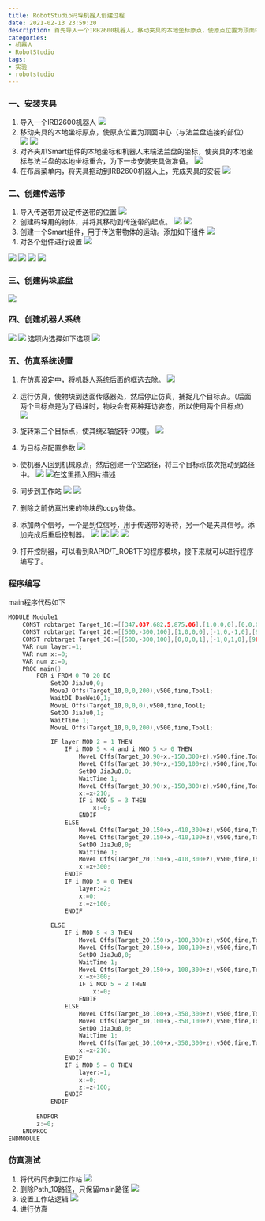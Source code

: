 ```yaml
---
title: RobotStudio码垛机器人创建过程
date: 2021-02-13 23:59:20
description: 首先导入一个IRB2600机器人，移动夹具的本地坐标原点，使原点位置为顶面中心（与法兰盘连接的部位）。对齐夹爪Smart组件的本地坐标和机器人末端法兰盘的坐标...
categories:
- 机器人
- RobotStudio
tags:
- 实验
- robotstudio
---
```


### 一、安装夹具
1. 导入一个IRB2600机器人
![](https://img-blog.csdnimg.cn/20210213164433918.png?x-oss-process=image/watermark,type_ZmFuZ3poZW5naGVpdGk,shadow_10,text_aHR0cHM6Ly9ibG9nLmNzZG4ubmV0L3dlaXhpbl80NDU0MzQ2Mw==,size_16,color_FFFFFF,t_70)
2. 移动夹具的本地坐标原点，使原点位置为顶面中心（与法兰盘连接的部位）
![](https://img-blog.csdnimg.cn/20210213164735705.png?x-oss-process=image/watermark,type_ZmFuZ3poZW5naGVpdGk,shadow_10,text_aHR0cHM6Ly9ibG9nLmNzZG4ubmV0L3dlaXhpbl80NDU0MzQ2Mw==,size_16,color_FFFFFF,t_70)
![](https://img-blog.csdnimg.cn/20210213164924385.png?x-oss-process=image/watermark,type_ZmFuZ3poZW5naGVpdGk,shadow_10,text_aHR0cHM6Ly9ibG9nLmNzZG4ubmV0L3dlaXhpbl80NDU0MzQ2Mw==,size_16,color_FFFFFF,t_70)
3. 对齐夹爪Smart组件的本地坐标和机器人末端法兰盘的坐标，使夹具的本地坐标与法兰盘的本地坐标重合，为下一步安装夹具做准备。
![](https://img-blog.csdnimg.cn/20210213165530663.png?x-oss-process=image/watermark,type_ZmFuZ3poZW5naGVpdGk,shadow_10,text_aHR0cHM6Ly9ibG9nLmNzZG4ubmV0L3dlaXhpbl80NDU0MzQ2Mw==,size_16,color_FFFFFF,t_70)
4. 在布局菜单内，将夹具拖动到IRB2600机器人上，完成夹具的安装
![](https://img-blog.csdnimg.cn/20210213165939792.png?x-oss-process=image/watermark,type_ZmFuZ3poZW5naGVpdGk,shadow_10,text_aHR0cHM6Ly9ibG9nLmNzZG4ubmV0L3dlaXhpbl80NDU0MzQ2Mw==,size_16,color_FFFFFF,t_70)
### 二、创建传送带
1. 导入传送带并设定传送带的位置
![](https://img-blog.csdnimg.cn/20210213170317940.png?x-oss-process=image/watermark,type_ZmFuZ3poZW5naGVpdGk,shadow_10,text_aHR0cHM6Ly9ibG9nLmNzZG4ubmV0L3dlaXhpbl80NDU0MzQ2Mw==,size_16,color_FFFFFF,t_70)
2. 创建码垛用的物体，并将其移动到传送带的起点。
![](https://img-blog.csdnimg.cn/20210213171128797.png)
![](https://img-blog.csdnimg.cn/20210213171755770.png?x-oss-process=image/watermark,type_ZmFuZ3poZW5naGVpdGk,shadow_10,text_aHR0cHM6Ly9ibG9nLmNzZG4ubmV0L3dlaXhpbl80NDU0MzQ2Mw==,size_16,color_FFFFFF,t_70)
3. 创建一个Smart组件，用于传送带物体的运动。添加如下组件
![](https://img-blog.csdnimg.cn/20210213172158659.png?x-oss-process=image/watermark,type_ZmFuZ3poZW5naGVpdGk,shadow_10,text_aHR0cHM6Ly9ibG9nLmNzZG4ubmV0L3dlaXhpbl80NDU0MzQ2Mw==,size_16,color_FFFFFF,t_70)
4. 对各个组件进行设置
![](https://img-blog.csdnimg.cn/20210213173500255.png)

![](https://img-blog.csdnimg.cn/20210213172636348.png)
![](https://img-blog.csdnimg.cn/20210213172918414.png)
![](https://img-blog.csdnimg.cn/20210213173026596.png)
![](https://img-blog.csdnimg.cn/20210213175804683.png?x-oss-process=image/watermark,type_ZmFuZ3poZW5naGVpdGk,shadow_10,text_aHR0cHM6Ly9ibG9nLmNzZG4ubmV0L3dlaXhpbl80NDU0MzQ2Mw==,size_16,color_FFFFFF,t_70)

### 三、创建码垛底盘
![](https://img-blog.csdnimg.cn/20210213174505654.png?x-oss-process=image/watermark,type_ZmFuZ3poZW5naGVpdGk,shadow_10,text_aHR0cHM6Ly9ibG9nLmNzZG4ubmV0L3dlaXhpbl80NDU0MzQ2Mw==,size_16,color_FFFFFF,t_70)
### 四、创建机器人系统
![](https://img-blog.csdnimg.cn/2021021317474614.png?x-oss-process=image/watermark,type_ZmFuZ3poZW5naGVpdGk,shadow_10,text_aHR0cHM6Ly9ibG9nLmNzZG4ubmV0L3dlaXhpbl80NDU0MzQ2Mw==,size_16,color_FFFFFF,t_70)
![](https://img-blog.csdnimg.cn/20210213174754268.png?x-oss-process=image/watermark,type_ZmFuZ3poZW5naGVpdGk,shadow_10,text_aHR0cHM6Ly9ibG9nLmNzZG4ubmV0L3dlaXhpbl80NDU0MzQ2Mw==,size_16,color_FFFFFF,t_70)
选项内选择如下选项
![](https://img-blog.csdnimg.cn/20210213174833386.png?x-oss-process=image/watermark,type_ZmFuZ3poZW5naGVpdGk,shadow_10,text_aHR0cHM6Ly9ibG9nLmNzZG4ubmV0L3dlaXhpbl80NDU0MzQ2Mw==,size_16,color_FFFFFF,t_70)

### 五、仿真系统设置
1. 在仿真设定中，将机器人系统后面的框选去除。
![](https://img-blog.csdnimg.cn/20210213175056230.png?x-oss-process=image/watermark,type_ZmFuZ3poZW5naGVpdGk,shadow_10,text_aHR0cHM6Ly9ibG9nLmNzZG4ubmV0L3dlaXhpbl80NDU0MzQ2Mw==,size_16,color_FFFFFF,t_70)
2. 运行仿真，使物块到达面传感器处，然后停止仿真，捕捉几个目标点。（后面两个目标点是为了码垛时，物块会有两种拜访姿态，所以使用两个目标点）
![](https://img-blog.csdnimg.cn/20210213181432772.png?x-oss-process=image/watermark,type_ZmFuZ3poZW5naGVpdGk,shadow_10,text_aHR0cHM6Ly9ibG9nLmNzZG4ubmV0L3dlaXhpbl80NDU0MzQ2Mw==,size_16,color_FFFFFF,t_70)
3. 旋转第三个目标点，使其绕Z轴旋转-90度。
![](https://img-blog.csdnimg.cn/20210213182046356.png?x-oss-process=image/watermark,type_ZmFuZ3poZW5naGVpdGk,shadow_10,text_aHR0cHM6Ly9ibG9nLmNzZG4ubmV0L3dlaXhpbl80NDU0MzQ2Mw==,size_16,color_FFFFFF,t_70)
4. 为目标点配置参数
![](https://img-blog.csdnimg.cn/20210213182546238.png?x-oss-process=image/watermark,type_ZmFuZ3poZW5naGVpdGk,shadow_10,text_aHR0cHM6Ly9ibG9nLmNzZG4ubmV0L3dlaXhpbl80NDU0MzQ2Mw==,size_16,color_FFFFFF,t_70)
5. 使机器人回到机械原点，然后创建一个空路径，将三个目标点依次拖动到路径中。
![](https://img-blog.csdnimg.cn/20210213183001640.png?x-oss-process=image/watermark,type_ZmFuZ3poZW5naGVpdGk,shadow_10,text_aHR0cHM6Ly9ibG9nLmNzZG4ubmV0L3dlaXhpbl80NDU0MzQ2Mw==,size_16,color_FFFFFF,t_70)
![在这里插入图片描述](https://img-blog.csdnimg.cn/20210213183106200.png)
6. 同步到工作站
![](https://img-blog.csdnimg.cn/20210213183147494.png?x-oss-process=image/watermark,type_ZmFuZ3poZW5naGVpdGk,shadow_10,text_aHR0cHM6Ly9ibG9nLmNzZG4ubmV0L3dlaXhpbl80NDU0MzQ2Mw==,size_16,color_FFFFFF,t_70)
![](https://img-blog.csdnimg.cn/20210213183155155.png?x-oss-process=image/watermark,type_ZmFuZ3poZW5naGVpdGk,shadow_10,text_aHR0cHM6Ly9ibG9nLmNzZG4ubmV0L3dlaXhpbl80NDU0MzQ2Mw==,size_16,color_FFFFFF,t_70)
7. 删除之前仿真出来的物块的copy物体。
8. 添加两个信号，一个是到位信号，用于传送带的等待，另一个是夹具信号。添加完成后重启控制器。
![](https://img-blog.csdnimg.cn/20210213225452844.png?x-oss-process=image/watermark,type_ZmFuZ3poZW5naGVpdGk,shadow_10,text_aHR0cHM6Ly9ibG9nLmNzZG4ubmV0L3dlaXhpbl80NDU0MzQ2Mw==,size_16,color_FFFFFF,t_70)
![](https://img-blog.csdnimg.cn/20210213225557921.png?x-oss-process=image/watermark,type_ZmFuZ3poZW5naGVpdGk,shadow_10,text_aHR0cHM6Ly9ibG9nLmNzZG4ubmV0L3dlaXhpbl80NDU0MzQ2Mw==,size_16,color_FFFFFF,t_70)
![](https://img-blog.csdnimg.cn/20210213225632720.png?x-oss-process=image/watermark,type_ZmFuZ3poZW5naGVpdGk,shadow_10,text_aHR0cHM6Ly9ibG9nLmNzZG4ubmV0L3dlaXhpbl80NDU0MzQ2Mw==,size_16,color_FFFFFF,t_70)
![](https://img-blog.csdnimg.cn/20210213225650174.png)

9. 打开控制器，可以看到RAPID/T_ROB1下的程序模块，接下来就可以进行程序编写了。
### 程序编写
main程序代码如下
```c
MODULE Module1
	CONST robtarget Target_10:=[[347.037,682.5,875.06],[1,0,0,0],[0,0,0,0],[9E9,9E9,9E9,9E9,9E9,9E9]];
	CONST robtarget Target_20:=[[500,-300,100],[1,0,0,0],[-1,0,-1,0],[9E9,9E9,9E9,9E9,9E9,9E9]];
	CONST robtarget Target_30:=[[500,-300,100],[0,0,0,1],[-1,0,1,0],[9E9,9E9,9E9,9E9,9E9,9E9]];
	VAR num layer:=1;
    VAR num x:=0;
    VAR num z:=0;
    PROC main()
        FOR i FROM 0 TO 20 DO
            SetDO JiaJu0,0;
            MoveJ Offs(Target_10,0,0,200),v500,fine,Tool1;
            WaitDI DaoWei0,1; 
            MoveL Offs(Target_10,0,0,0),v500,fine,Tool1;
            SetDO JiaJu0,1;
            WaitTime 1;
            MoveL Offs(Target_10,0,0,200),v500,fine,Tool1;

            IF layer MOD 2 = 1 THEN
                IF i MOD 5 < 4 and i MOD 5 <> 0 THEN
                    MoveL Offs(Target_30,90+x,-150,300+z),v500,fine,Tool1;
                    MoveL Offs(Target_30,90+x,-150,100+z),v500,fine,Tool1;
                    SetDO JiaJu0,0;
                    WaitTime 1;
                    MoveL Offs(Target_30,90+x,-150,300+z),v500,fine,Tool1;
                    x:=x+210;
                    IF i MOD 5 = 3 THEN
                        x:=0;
                    ENDIF
                ELSE
                    MoveL Offs(Target_20,150+x,-410,300+z),v500,fine,Tool1;
                    MoveL Offs(Target_20,150+x,-410,100+z),v500,fine,Tool1;
                    SetDO JiaJu0,0;
                    WaitTime 1;
                    MoveL Offs(Target_20,150+x,-410,300+z),v500,fine,Tool1;
                    x:=x+300;
                ENDIF
                IF i MOD 5 = 0 THEN
                    layer:=2;
                    x:=0;
                    z:=z+100;
                ENDIF
                
            ELSE
                IF i MOD 5 < 3 THEN
                    MoveL Offs(Target_20,150+x,-100,300+z),v500,fine,Tool1;
                    MoveL Offs(Target_20,150+x,-100,100+z),v500,fine,Tool1;
                    SetDO JiaJu0,0;
                    WaitTime 1;
                    MoveL Offs(Target_20,150+x,-100,300+z),v500,fine,Tool1;
                    x:=x+300;
                    IF i MOD 5 = 2 THEN
                        x:=0;
                    ENDIF
                ELSE
                    MoveL Offs(Target_30,100+x,-350,300+z),v500,fine,Tool1;
                    MoveL Offs(Target_30,100+x,-350,100+z),v500,fine,Tool1;
                    SetDO JiaJu0,0;
                    WaitTime 1;
                    MoveL Offs(Target_30,100+x,-350,300+z),v500,fine,Tool1;
                    x:=x+210;
                ENDIF
                IF i MOD 5 = 0 THEN
                    layer:=1;
                    x:=0;
                    z:=z+100;
                ENDIF
            ENDIF
                
        ENDFOR
        z:=0;
    ENDPROC
ENDMODULE
```

### 仿真测试
1. 将代码同步到工作站
![](https://img-blog.csdnimg.cn/20210213234602340.png?x-oss-process=image/watermark,type_ZmFuZ3poZW5naGVpdGk,shadow_10,text_aHR0cHM6Ly9ibG9nLmNzZG4ubmV0L3dlaXhpbl80NDU0MzQ2Mw==,size_16,color_FFFFFF,t_70)
 2. 删除Path_10路径，只保留main路径
![](https://img-blog.csdnimg.cn/2021021323470717.png?x-oss-process=image/watermark,type_ZmFuZ3poZW5naGVpdGk,shadow_10,text_aHR0cHM6Ly9ibG9nLmNzZG4ubmV0L3dlaXhpbl80NDU0MzQ2Mw==,size_16,color_FFFFFF,t_70)
2. 设置工作站逻辑
![](https://img-blog.csdnimg.cn/20210214091553226.png)
3. 进行仿真